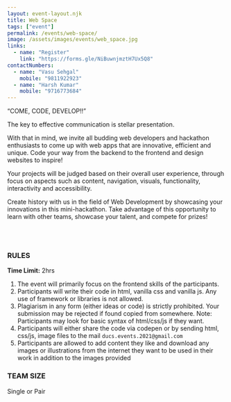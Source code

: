 ```yaml
---
layout: event-layout.njk
title: Web Space
tags: ["event"]
permalink: /events/web-space/
image: /assets/images/events/web_space.jpg
links:
  - name: "Register"
    link: "https://forms.gle/NiBuwnjmztH7Ux5Q8"
contactNumbers:
  - name: "Vasu Sehgal"
    mobile: "9811922923"
  - name: "Harsh Kumar"
    mobile: "9716773684"
---
```


“COME, CODE, DEVELOP!!”

The key to effective communication is stellar presentation.

With that in mind, we invite all budding web developers and hackathon enthusiasts to come up with web apps that are innovative, efficient and unique. Code your way from the backend to the frontend and design websites to inspire!

Your projects will be judged based on their overall user experience, through focus on aspects such as content, navigation, visuals, functionality, interactivity and accessibility.

Create history with us in the field of Web Development by showcasing your innovations in this mini-hackathon. Take advantage of this opportunity to learn with other teams, showcase your talent, and compete for prizes!

</br>
</br>

### RULES

__Time Limit:__ 2hrs

1. The event will primarily focus on the frontend skills of the participants.
2. Participants will write their code in html, vanilla css and vanilla js. Any use of framework or libraries is not allowed.
3. Plagiarism in any form (either ideas or code) is strictly prohibited. Your submission may be rejected if found copied from somewhere. Note: Participants may look for basic syntax of html/css/js if they want.
4. Participants will either share the code via codepen or by sending html, css/js, image files to the mail `ducs.events.2021@gmail.com`
5. Participants are allowed to add content they like and download any images or illustrations from the internet they want to be used in their work in addition to the images provided

### TEAM SIZE
Single or Pair